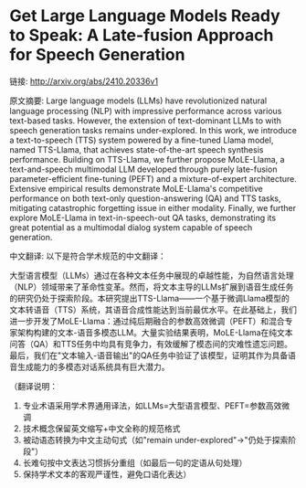 # Get Large Language Models Ready to Speak: A Late-fusion Approach for Speech Generation

链接: http://arxiv.org/abs/2410.20336v1

原文摘要:
Large language models (LLMs) have revolutionized natural language processing
(NLP) with impressive performance across various text-based tasks. However, the
extension of text-dominant LLMs to with speech generation tasks remains
under-explored. In this work, we introduce a text-to-speech (TTS) system
powered by a fine-tuned Llama model, named TTS-Llama, that achieves
state-of-the-art speech synthesis performance. Building on TTS-Llama, we
further propose MoLE-Llama, a text-and-speech multimodal LLM developed through
purely late-fusion parameter-efficient fine-tuning (PEFT) and a
mixture-of-expert architecture. Extensive empirical results demonstrate
MoLE-Llama's competitive performance on both text-only question-answering (QA)
and TTS tasks, mitigating catastrophic forgetting issue in either modality.
Finally, we further explore MoLE-Llama in text-in-speech-out QA tasks,
demonstrating its great potential as a multimodal dialog system capable of
speech generation.

中文翻译:
以下是符合学术规范的中文翻译：

大型语言模型（LLMs）通过在各种文本任务中展现的卓越性能，为自然语言处理（NLP）领域带来了革命性变革。然而，将文本主导的LLMs扩展到语音生成任务的研究仍处于探索阶段。本研究提出TTS-Llama——一个基于微调Llama模型的文本转语音（TTS）系统，其语音合成性能达到当前最优水平。在此基础上，我们进一步开发了MoLE-Llama：通过纯后期融合的参数高效微调（PEFT）和混合专家架构构建的文本-语音多模态LLM。大量实验结果表明，MoLE-Llama在纯文本问答（QA）和TTS任务中均具有竞争力，有效缓解了模态间的灾难性遗忘问题。最后，我们在"文本输入-语音输出"的QA任务中验证了该模型，证明其作为具备语音生成能力的多模态对话系统具有巨大潜力。

（翻译说明：
1. 专业术语采用学术界通用译法，如LLMs=大型语言模型、PEFT=参数高效微调
2. 技术概念保留英文缩写+中文全称的规范格式
3. 被动语态转换为中文主动句式（如"remain under-explored"→"仍处于探索阶段"）
4. 长难句按中文表达习惯拆分重组（如最后一句的定语从句处理）
5. 保持学术文本的客观严谨性，避免口语化表达）

